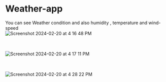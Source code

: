 # Weather-app
You can see Weather condition and also humidity , temperature and wind-speed 
<br>
![Screenshot 2024-02-20 at 4 16 48 PM](https://github.com/om78/Weather-app/assets/91361595/6b58a194-5570-4581-ac8a-d37edc592af6)
<br>
<br>
<br>

![Screenshot 2024-02-20 at 4 17 11 PM](https://github.com/om78/Weather-app/assets/91361595/3f6c88ba-445f-4bef-97e4-06cd7cd61bc0)
<br>
<br>
<br>

![Screenshot 2024-02-20 at 4 28 22 PM](https://github.com/om78/Weather-app/assets/91361595/fc6a0481-2e8a-47ca-84c0-546e8cbcd141)
